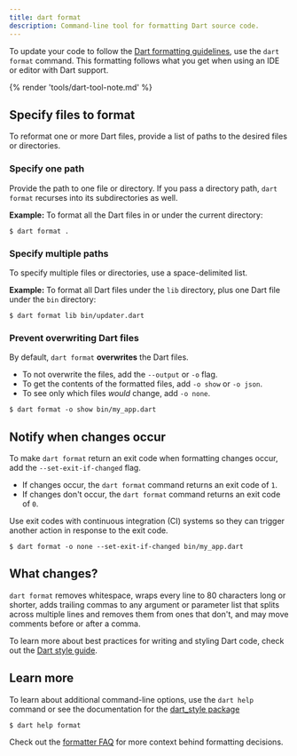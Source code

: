```yaml
---
title: dart format
description: Command-line tool for formatting Dart source code.
---
```


To update your code to follow the
[Dart formatting guidelines][dart-guidelines],
use the `dart format` command.
This formatting follows what you get
when using an IDE or editor with Dart support.

{% render 'tools/dart-tool-note.md' %}

## Specify files to format

To reformat one or more Dart files,
provide a list of paths to the desired files or directories.

### Specify one path

Provide the path to one file or directory.
If you pass a directory path,
`dart format` recurses into its subdirectories as well.

**Example:** To format all the Dart files in or under the current directory:

```console
$ dart format .
```

### Specify multiple paths

To specify multiple files or directories, use a space-delimited list.

**Example:** To format all Dart files under the `lib` directory,
plus one Dart file under the `bin` directory:

```console
$ dart format lib bin/updater.dart 
```

### Prevent overwriting Dart files

By default, `dart format` **overwrites** the Dart files.

* To not overwrite the files, add the `--output` or `-o` flag.
* To get the contents of the formatted files, add `-o show` or `-o json`.
* To see only which files _would_ change, add `-o none`.

```console
$ dart format -o show bin/my_app.dart
```

## Notify when changes occur

To make `dart format` return an exit code when formatting changes occur,
add the `--set-exit-if-changed` flag.

* If changes occur, the `dart format` command returns an exit code of `1`.
* If changes don't occur, the `dart format` command returns an exit code of `0`.

Use exit codes with continuous integration (CI) systems
so they can trigger another action in response to the exit code.

```console
$ dart format -o none --set-exit-if-changed bin/my_app.dart
```

## What changes?

`dart format` removes whitespace,
wraps every line to 80 characters long or shorter,
adds trailing commas to any argument or parameter list
that splits across multiple lines and removes them from ones that don't, 
and may move comments before or after a comma. 

To learn more about best practices for writing and styling Dart code,
check out the [Dart style guide][].

## Learn more

To learn about additional command-line options,
use the `dart help` command or see the documentation for the
[dart_style package][dart_style]

```console
$ dart help format
```

Check out the [formatter FAQ][] for more context behind formatting decisions.

[Dart style guide]: /effective-dart/style
[dart_style]: {{site.pub-pkg}}/dart_style
[dart-guidelines]: /effective-dart/style#formatting
[formatter FAQ]: {{site.repo.dart.org}}/dart_style/wiki/FAQ
